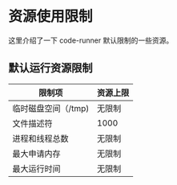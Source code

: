 # 资源使用限制

这里介绍了一下 code-runner 默认限制的一些资源。

## 默认运行资源限制

| 限制项              | 资源上限 |
| ------------------- | -------- |
| 临时磁盘空间（/tmp) | 无限制   |
| 文件描述符          | 1000     |
| 进程和线程总数      | 无限制   |
| 最大申请内存        | 无限制   |
| 最大运行时间        | 无限制   |
